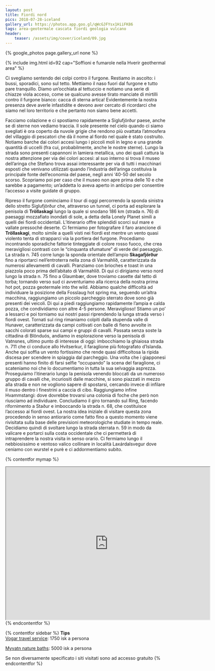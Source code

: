 ```yaml
---
layout: post
title: Fiordi nord
pics: 2018-07-28-iceland
gallery_url: https://photos.app.goo.gl/qWcGJFYsx1HiiFK86
tags: area-geotermale cascata fiordi geologia vulcano
header:
    teaser: /assets/img/cover/iceland/09.jpg
---
```


{% google_photos page.gallery_url none %}

{% include img.html id=92 cap="Soffioni e fumarole nella Hverir geothermal area" %}

Ci svegliamo sentendo dei colpi contro il furgone. Restiamo in ascolto: i bussi, sporadici, sono sul tetto. Mettiamo il naso fuori dal furgone e tutto pare tranquillo. Diamo un’occhiata al tettuccio e notiamo una serie di chiazze viola acceso, come se qualcuno avesse tirato manciate di mirtilli contro il furgone bianco: cacca di sterna artica! Evidentemente la nostra presenza deve averle infastidite e devono aver cercato di ricordarci che siamo nel loro territorio e che pertanto non siamo bene accetti. 

Facciamo colazione e ci spostiamo rapidamente a Siglufjörður paese, anche se di sterne non vediamo traccia. Il sole presente nel cielo quando ci siamo svegliati è ora coperto da nuvole grigie che rendono più ovattata l’atmosfera del villaggio di pescatori che dà il nome al fiordo nel quale è stato costruito. Notiamo barche dai colori accesi lungo i piccoli moli in legno e una grande quantità di uccelli (fra cui, probabilmente, anche le nostre sterne). Lungo la strada sono presenti capannoni in lamiera metallica, uno dei quali cattura la nostra attenzione per via dei colori accesi: al suo interno si trova il museo dell’aringa che Stefano trova assai interessante per via di tutti i macchinari esposti che venivano utilizzati quando l’industria dell’aringa costituiva la principale fonte dell’economia del paese, negli anni ‘40-50 del secolo scorso. Scopriamo poi per caso che il museo non apre prima delle 10 e che sarebbe a pagamento; un’addetta lo aveva aperto in anticipo per consentire l’accesso a visite guidate di gruppo.

Ripreso il furgone cominciamo il tour di oggi percorrendo la sponda sinistra dello stretto Siglufjörður che, attraverso un tunnel, ci porta ad esplorare la penisola di **Tröllaskagi** lungo la quale si snodano 186 km (strada n. 76) di paesaggi mozzafiato inondati di sole, a detta della Lonely Planet simili a quelli dei fiordi occidentali. L’itinerario offre splendidi scorci sul mare e vallate pressoché deserte. Ci fermiamo per fotografare il faro arancione di **Tröllaskagi**, molto simile a quelli visti nei fiordi est mentre un vento quasi violento tenta di strapparci via la portiera del furgone. Procediamo incontrando sporadiche fattorie tinteggiate di colore rosso fuoco, che crea meravigliosi contrasti con le “cinquanta sfumature” di verde del paesaggio. La strada n. 745 corre lungo la sponda orientale dell’ampio **Skagafjörður** fino a riportarci nell’entroterra nella zona di Varmahlíð, caratterizzata da numerosi allevamenti di cavalli. Pranziamo con brioches e toast in una piazzola poco prima dell’abitato di Varmahlíð. Di qui ci dirigiamo verso nord lungo la strada n. 75 fino a Glaumbær, dove troviamo casette dal tetto di torba; tornando verso sud ci avventuriamo alla ricerca della nostra prima hot pot, pozza geotermale into the wild. Abbiamo qualche difficoltà ad individuare la posizione della Fosslaug hot spring ma, seguendo un’altra macchina, raggiungiamo un piccolo parcheggio sterrato dove sono già presenti dei veicoli. Di qui a piedi raggiungiamo rapidamente l’ampia e calda pozza, che condividiamo con altre 4-5 persone. Meraviglioso! Stiamo un po’ a lessarci e poi torniamo sui nostri passi riprendendo la lunga strada verso i fiordi ovest. Tornati sul ring rimaniamo colpiti dalla stupenda valle di Hunaver, caratterizzata da campi coltivati con balle di fieno avvolte in sacchi colorati sparse sui campi e gruppi di cavalli. Passata senza soste la cittadina di Blönduós, andiamo in esplorazione verso la penisola di Vatnsnes, ultimo punto di interesse di oggi: imbocchiamo la ghiaiosa strada n. 711 che ci conduce allo Hvítserkur, il faraglione più fotografato d’Islanda. Anche qui soffia un vento fortissimo che rende quasi difficoltosa la ripida discesa per scendere in spiaggia dal parcheggio. Una volta che i giapponesi presenti hanno finito di farsi selfie “occupando” la scena del faraglione, ci scateniamo noi che lo documentiamo in tutta la sua selvaggia asprezza. Proseguiamo l’itinerario lungo la penisola venendo bloccati da un numeroso gruppo di cavalli che, incuriositi dalle macchine, si sono piazzati in mezzo alla strada e non ne vogliono sapere di spostarsi, cercando invece di infilare il muso dentro i finestrini a caccia di cibo. Raggiungiamo infine Hvammstangi:  dove dovrebbe trovarsi una colonia di foche che però non riusciamo ad individuare. Concludiamo il giro tornando sul Ring, facendo rifornimento a Staður e imboccando la strada n. 68, che costituisce l’accesso ai fiordi ovest. La nostra idea iniziale di visitare questa zona procedendo in senso antiorario come fatto fino a questo momento viene rivisitata sulla base delle previsioni meteorologiche studiate in tempo reale. Decidiamo quindi di svoltare lungo la strada sterrata n. 59 in modo da valicare e portarci sulla costa occidentale che ci permetterà di intraprendere la nostra visita in senso orario. Ci fermiamo lungo il nebbiosissimo e ventoso valico collinare in località Laxárdalsvegur dove ceniamo con wurstel e purè e ci addormentiamo subito.

{% contentfor mymap %}
<iframe src="https://www.google.com/maps/d/embed?mid=1WgHhRoisSy6_Twmu_iWv1V1ws3xmEro2&ehbc=2E312F" width="640" height="480"></iframe>
{% endcontentfor %}

{% contentfor sidebar %}
**Tips**  
[Vogar travel service](https://www.vogartravelservice.com/): 1750 isk a persona

[Myvatn nature baths](https://myvatnnaturebaths.is/): 5000 isk a persona

Se non diversamente specificato i siti visitati sono ad accesso gratuito
{% endcontentfor %}